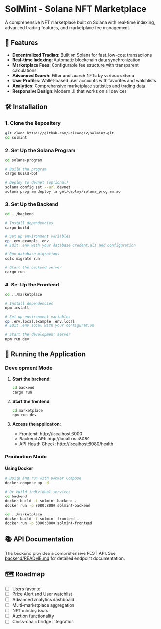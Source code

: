 # SolMint - Solana NFT Marketplace

A comprehensive NFT marketplace built on Solana with real-time indexing, advanced trading features, and marketplace fee management.

## 🚀 Features

- **Decentralized Trading**: Built on Solana for fast, low-cost transactions
- **Real-time Indexing**: Automatic blockchain data synchronization
- **Marketplace Fees**: Configurable fee structure with transparent calculations
- **Advanced Search**: Filter and search NFTs by various criteria
- **User Profiles**: Wallet-based user accounts with favorites and watchlists
- **Analytics**: Comprehensive marketplace statistics and trading data
- **Responsive Design**: Modern UI that works on all devices

## 🛠️ Installation

### 1. Clone the Repository

```bash
git clone https://github.com/kaicong12/solmint.git
cd solmint
```

### 2. Set Up the Solana Program

```bash
cd solana-program

# Build the program
cargo build-bpf

# Deploy to devnet (optional)
solana config set --url devnet
solana program deploy target/deploy/solana_program.so
```

### 3. Set Up the Backend

```bash
cd ../backend

# Install dependencies
cargo build

# Set up environment variables
cp .env.example .env
# Edit .env with your database credentials and configuration

# Run database migrations
sqlx migrate run

# Start the backend server
cargo run
```

### 4. Set Up the Frontend

```bash
cd ../marketplace

# Install dependencies
npm install

# Set up environment variables
cp .env.local.example .env.local
# Edit .env.local with your configuration

# Start the development server
npm run dev
```

## 🚀 Running the Application

### Development Mode

1. **Start the backend**:

   ```bash
   cd backend
   cargo run
   ```

2. **Start the frontend**:

   ```bash
   cd marketplace
   npm run dev
   ```

3. **Access the application**:
   - Frontend: http://localhost:3000
   - Backend API: http://localhost:8080
   - API Health Check: http://localhost:8080/health

### Production Mode

#### Using Docker

```bash
# Build and run with Docker Compose
docker-compose up -d

# Or build individual services
cd backend
docker build -t solmint-backend .
docker run -p 8080:8080 solmint-backend

cd ../marketplace
docker build -t solmint-frontend .
docker run -p 3000:3000 solmint-frontend
```

## 📚 API Documentation

The backend provides a comprehensive REST API. See [backend/README.md](backend/README.md) for detailed endpoint documentation.

## 🗺️ Roadmap

- [ ] Users favorite
- [ ] Price Alert and User watchlist
- [ ] Advanced analytics dashboard
- [ ] Multi-marketplace aggregation
- [ ] NFT minting tools
- [ ] Auction functionality
- [ ] Cross-chain bridge integration
